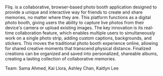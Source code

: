 Fliq. is a collaborative, browser-based photo booth application designed to provide a unique
and interactive way for friends to create and share memories, no matter where they are. This platform
functions as a digital photo booth, giving users the ability to capture live photos from their device's
camera or upload existing images. The key innovation is its real-time collaboration feature, which
enables multiple users to simultaneously work on a single photo strip, adding custom captions,
backgrounds, and stickers. This moves the traditional photo booth experience online, allowing for
shared creative moments that transcend physical distance. Finalized creations can be organized and
saved into personalized, shareable albums, creating a lasting collection of collaborative memories.

Team: Sama Ahmed, Kai Llora, Ashley Chan, Kaitlyn Lee
